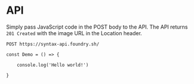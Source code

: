 # API

Simply pass JavaScript code in the POST body to the API. The API returns `201 Created` with the image URL in the Location header.

`POST https://syntax-api.foundry.sh/`

`const Demo = () => {`

`    console.log('Hello world!')`

`}`

